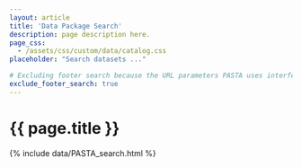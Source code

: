```yaml
---
layout: article
title: 'Data Package Search'
description: page description here.
page_css:
  - /assets/css/custom/data/catalog.css
placeholder: "Search datasets ..."

# Excluding footer search because the URL parameters PASTA uses interfere with the ones footer search uses
exclude_footer_search: true
---
```



<h1>{{ page.title }}</h1>

<div id="search-container">
        {% include data/PASTA_search.html %}
</div>

<link rel="stylesheet" href="https://use.fontawesome.com/releases/v5.3.1/css/all.css" integrity="sha384-mzrmE5qonljUremFsqc01SB46JvROS7bZs3IO2EmfFsd15uHvIt+Y8vEf7N7fWAU"
  crossorigin="anonymous">
<link href="/assets/css/custom/data/search.css" rel="stylesheet" type="text/css">
<link href="/assets/css/custom/data/auto-complete.scss" rel="stylesheet" type="text/css">
<script src="/assets/js/pasta/cors.js"></script>
<script src="/assets/js/pasta/pagination.js"></script>
<script src="/assets/js/pasta/auto-complete.min.js"></script>
<script src="/assets/js/pasta/ucsv-1.2.0.min.js"></script>
<script src="/assets/js/pasta/pasta_lookup.js"></script>
<script src="/assets/js/pasta/pasta.js"></script>

<script>
$(function() {
	console.log(window.location);
	$('#search-url-section .text').val(window.location.href);
})
</script>
